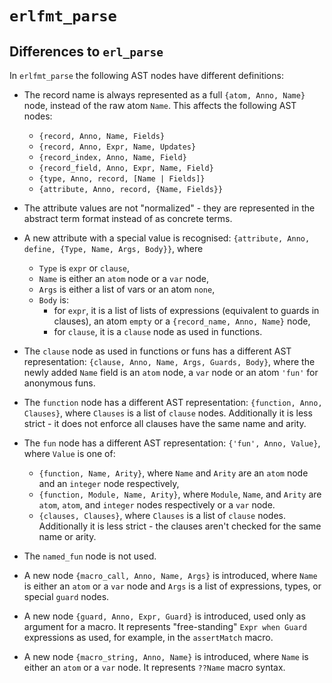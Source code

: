 # `erlfmt_parse`

## Differences to `erl_parse`

In `erlfmt_parse` the following AST nodes have different definitions:

* The record name is always represented as a full `{atom, Anno, Name}` node,
  instead of the raw atom `Name`. This affects the following AST nodes:
  * `{record, Anno, Name, Fields}`
  * `{record, Anno, Expr, Name, Updates}`
  * `{record_index, Anno, Name, Field}`
  * `{record_field, Anno, Expr, Name, Field}`
  * `{type, Anno, record, [Name | Fields]}`
  * `{attribute, Anno, record, {Name, Fields}}`

* The attribute values are not "normalized" - they are represented in the
  abstract term format instead of as concrete terms.

* A new attribute with a special value is recognised:
  `{attribute, Anno, define, {Type, Name, Args, Body}}`, where
  * `Type` is `expr` or `clause`,
  * `Name` is either an `atom` node or a `var` node,
  * `Args` is either a list of vars or an atom `none`,
  * `Body` is:
    * for `expr`, it is a list of lists of expressions (equivalent to guards in clauses),
      an atom `empty` or a `{record_name, Anno, Name}` node,
    * for `clause`, it is a `clause` node as used in functions.

* The `clause` node as used in functions or funs has a different AST representation:
  `{clause, Anno, Name, Args, Guards, Body}`, where the newly added `Name` field
  is an `atom` node, a `var` node or an atom `'fun'` for anonymous funs.

* The `function` node has a different AST representation:
  `{function, Anno, Clauses}`, where `Clauses` is a list of `clause` nodes.
  Additionally it is less strict - it does not enforce all clauses have
  the same name and arity.

* The `fun` node has a different AST representation:
  `{'fun', Anno, Value}`, where `Value` is one of:
  * `{function, Name, Arity}`, where `Name` and `Arity` are an `atom` node
    and an `integer` node respectively,
  * `{function, Module, Name, Arity}`, where `Module`, `Name`, and `Arity`
    are `atom`, `atom`, and `integer` nodes respectively or a `var` node.
  * `{clauses, Clauses}`, where `Clauses` is a list of `clause` nodes.
    Additionally it is less strict - the clauses aren't checked for the same
    name or arity.

* The `named_fun` node is not used.

* A new node `{macro_call, Anno, Name, Args}` is introduced, where `Name` is
  either an `atom` or a `var` node and `Args` is a list of expressions, types,
  or special `guard` nodes.

* A new node `{guard, Anno, Expr, Guard}` is introduced, used only as argument
  for a macro. It represents "free-standing" `Expr when Guard` expressions as used,
  for example, in the `assertMatch` macro.

* A new node `{macro_string, Anno, Name}` is introduced, where `Name` is either
  an `atom` or a `var` node. It represents `??Name` macro syntax.
